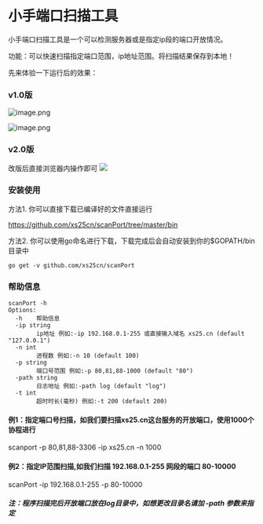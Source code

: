 # 小手端口扫描工具
 小手端口扫描工具是一个可以检测服务器或是指定ip段的端口开放情况。

功能：可以快速扫描指定端口范围，ip地址范围。将扫描结果保存到本地！

先来体验一下运行后的效果：

### v1.0版
![image.png](https://upload-images.jianshu.io/upload_images/19018717-e8826aa18d92aa57.png?imageMogr2/auto-orient/strip%7CimageView2/2/w/1240)

![image.png](https://upload-images.jianshu.io/upload_images/19018717-f62194125b0a4a5b.png?imageMogr2/auto-orient/strip%7CimageView2/2/w/1240)

### v2.0版
改版后直接浏览器内操作即可
![](https://tva1.sinaimg.cn/large/008i3skNly1gt4rg43sqgj30iq0h7aay.jpg)

### 安装使用
方法1. 你可以直接下载已编译好的文件直接运行

https://github.com/xs25cn/scanPort/tree/master/bin

方法2. 你可以使用go命名进行下载，下载完成后会自动安装到你的$GOPATH/bin目录中

```
go get -v github.com/xs25cn/scanPort

```

### 帮助信息
````
scanPort -h 
Options:
  -h    帮助信息
  -ip string
        ip地址 例如:-ip 192.168.0.1-255 或直接输入域名 xs25.cn (default "127.0.0.1")
  -n int
        进程数 例如:-n 10 (default 100)
  -p string
        端口号范围 例如:-p 80,81,88-1000 (default "80")
  -path string
        日志地址 例如:-path log (default "log")
  -t int
        超时时长(毫秒) 例如:-t 200 (default 200)

````

#### 例1：指定端口号扫描，如我们要扫描xs25.cn这台服务的开放端口，使用1000个协程进行

scanport -p 80,81,88-3306 -ip xs25.cn -n 1000 

#### 例2：指定IP范围扫描,如我们扫描 192.168.0.1-255 网段的端口 80-10000

scanPort -ip 192.168.0.1-255 -p 80-10000


##### 注：程序扫描完后开放端口放在log目录中，如想更改目录名请加 -path 参数来指定



